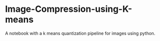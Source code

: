 # Image-Compression-using-K-means

A notebook with a k means quantization pipeline for images using python.
